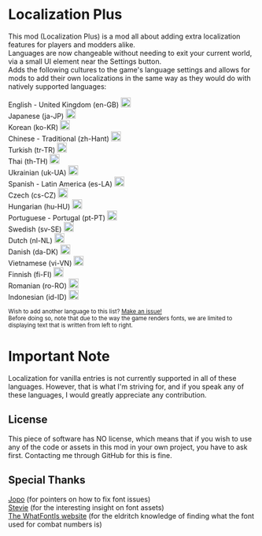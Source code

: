 # Localization Plus
This mod (Localization Plus) is a mod all about adding extra localization features for players and modders alike.  
Languages are now changeable without needing to exit your current world, via a small UI element near the Settings button.  
Adds the following cultures to the game's language settings and allows for mods to add their own localizations in the same way as they would do with natively supported languages: 

English - United Kingdom (en-GB) <img src="https://catamphetamine.github.io/country-flag-icons/3x2/GB.svg" width="20">  
Japanese (ja-JP) <img src="https://catamphetamine.github.io/country-flag-icons/3x2/JP.svg" width="20">  
Korean (ko-KR) <img src="https://catamphetamine.github.io/country-flag-icons/3x2/KR.svg" width="20">  
Chinese - Traditional (zh-Hant) <img src="https://catamphetamine.github.io/country-flag-icons/3x2/TW.svg" width="20">  
Turkish (tr-TR) <img src="https://catamphetamine.github.io/country-flag-icons/3x2/TR.svg" width="20">  
Thai (th-TH) <img src="https://catamphetamine.github.io/country-flag-icons/3x2/TH.svg" width="20">  
Ukrainian (uk-UA) <img src="https://catamphetamine.github.io/country-flag-icons/3x2/UA.svg" width="20">  
Spanish - Latin America (es-LA) <img src="https://catamphetamine.github.io/country-flag-icons/3x2/MX.svg" width="20">  
Czech (cs-CZ) <img src="https://catamphetamine.github.io/country-flag-icons/3x2/CZ.svg" width="20">  
Hungarian (hu-HU) <img src="https://catamphetamine.github.io/country-flag-icons/3x2/HU.svg" width="20">  
Portuguese - Portugal (pt-PT) <img src="https://catamphetamine.github.io/country-flag-icons/3x2/PT.svg" width="20">  
Swedish (sv-SE) <img src="https://catamphetamine.github.io/country-flag-icons/3x2/SE.svg" width="20">  
Dutch (nl-NL) <img src="https://catamphetamine.github.io/country-flag-icons/3x2/NL.svg" width="20">  
Danish (da-DK) <img src="https://catamphetamine.github.io/country-flag-icons/3x2/DK.svg" width="20">  
Vietnamese (vi-VN) <img src="https://catamphetamine.github.io/country-flag-icons/3x2/VN.svg" width="20">  
Finnish (fi-FI) <img src="https://catamphetamine.github.io/country-flag-icons/3x2/FI.svg" width="20">  
Romanian (ro-RO) <img src="https://catamphetamine.github.io/country-flag-icons/3x2/RO.svg" width="20">  
Indonesian (id-ID) <img src="https://catamphetamine.github.io/country-flag-icons/3x2/ID.svg" width="20">  
 
<small>Wish to add another language to this list? [Make an issue!](https://github.com/Angeltrisi/MoreLocales/issues)</small>  
<small>Before doing so, note that due to the way the game renders fonts, we are limited to displaying text that is written from left to right.</small>  

# Important Note
Localization for vanilla entries is not currently supported in all of these languages. 
However, that is what I'm striving for, and if you speak any of these languages, I would greatly appreciate any contribution.

## License
This piece of software has NO license, which means that if you wish to use any of the code or assets in this mod in your own project, you have to ask first. Contacting me through GitHub for this is fine.

## Special Thanks
[Jopo](https://github.com/JavidPack) (for pointers on how to fix font issues)  
[Stevie](https://github.com/steviegt6/) (for the interesting insight on font assets)  
[The WhatFontIs website](https://www.whatfontis.com/) (for the eldritch knowledge of finding what the font used for combat numbers is)
